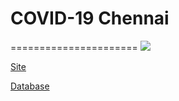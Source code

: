 # COVID-19 Chennai
======================
![](https://i.postimg.cc/Y9RmrSZh/image.png)

[Site](https://elseasama.github.io/covid19chennai/)

[Database](https://docs.google.com/spreadsheets/d/1-SUs7yJeJzYQMNbH6ERPReV0ua9bDHZtb_uHqbEPeI8/edit?usp=sharing)
  



